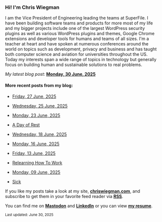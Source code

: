 ### Hi! I'm Chris Wiegman

I am the Vice President of Engineering leading the teams at SuperFile. I have been building software teams and products for more most of my life and my bigger projects include one of the largest WordPress security plugins as well as various WordPress plugins and themes, Google Chrome extensions and developer tools for humans and teams of all sizes. I'm a teacher at heart and have spoken at numerous conferences around the world on topics such as development, privacy and business and has taught both computer science and aviation for universities throughout the US. Today my interests span a wide range of topics in technology but generally focus on building human and sustainable solutions to real problems.

*My latest blog post*: **[Monday, 30 June, 2025](https://chriswiegman.com/2025/06/monday-30-june-2025/)**

#### More recent posts from my blog:



- [Friday, 27 June, 2025](https://chriswiegman.com/2025/06/friday-27-june-2025/)

- [Wednesday, 25 June, 2025](https://chriswiegman.com/2025/06/wednesday-25-june-2025/)

- [Monday, 23 June, 2025](https://chriswiegman.com/2025/06/monday-23-june-2025/)

- [A Day of Rest](https://chriswiegman.com/2025/06/a-day-of-rest/)

- [Wednesday, 18 June, 2025](https://chriswiegman.com/2025/06/wednesday-18-june-2025/)

- [Monday, 16 June, 2025](https://chriswiegman.com/2025/06/monday-16-june-2025/)

- [Friday, 13 June, 2025](https://chriswiegman.com/2025/06/friday-13-june-2025/)

- [Relearning How To Work](https://chriswiegman.com/2025/06/relearning-how-to-work/)

- [Monday, 09 June, 2025](https://chriswiegman.com/2025/06/monday-09-june-2025/)

- [Sick](https://chriswiegman.com/2025/06/sick/)

If you like my posts take a look at my site, **[chriswiegman.com](https://chriswiegman.com/)**, and subscribe to get them in your favorite feed reader via **[RSS](https://chriswiegman.com/index.xml)**.

You can find me on **[Mastodon](https://mastodon.chriswiegman.com/@chris)** and **[LinkedIn](https://www.linkedin.com/in/chriswiegman)** or you can view **[my resume](https://cwie.co/resume)**.

<sub>Last updated: June 30, 2025</sub>
